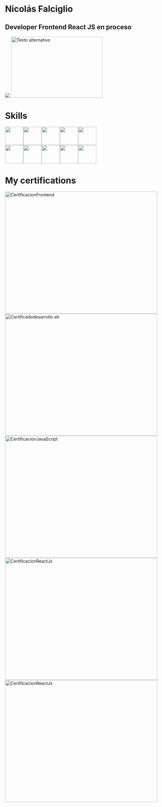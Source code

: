 # Nicolás Falciglio
## Developer Frontend React JS en proceso
#### 
<img src="https://nicofal23.github.io/gif/assets/img/ma.gif">
<img src="https://plus.unsplash.com/premium_photo-1678565869434-c81195861939?auto=format&fit=crop&q=80&w=1470&ixlib=rb-4.0.3&ixid=M3wxMjA3fDB8MHxwaG90by1wYWdlfHx8fGVufDB8fHx8fA%3D%3D" alt="Texto alternativo" width="300" height="200">

# Skills
<div style="display:flex; flex-direction:row;"> 
 <img src="https://nicofal23.github.io/gif/assets/img/javascript.png" width="60" height="60">
 <img src="https://nicofal23.github.io/gif/assets/img/react.png" width="60" height="60">
 <img src="https://nicofal23.github.io/gif/assets/img/sass.png" width="60" height="60">
 <img src="https://nicofal23.github.io/gif/assets/img/Tailwind.png" width="60" height="60">
 <img src="https://nicofal23.github.io/gif/assets/img/vite.png" width="60" height="60"> 
</div>
<div style="display:flex; flex-direction:row;"> 
 <img src="https://nicofal23.github.io/gif/assets/img/html-5.png" width="60" height="60">
 <img src="https://nicofal23.github.io/gif/assets/img/bootstrap.png" width="60" height="60">
 <img src="https://nicofal23.github.io/gif/assets/img/css.png" width="60" height="60">
 <img src="https://nicofal23.github.io/gif/assets/img/git.png" width="60" height="60">
 <img src="https://i.ibb.co/wyC8Zwg/descarga.png" width="60" height="60">
</div>

# My certifications

<img src="https://i.ibb.co/vV8VYYz/certificado-carrera.png" alt="CertificacionFrontend" width="500" height="400">
<img src="https://i.ibb.co/0My5mmn/64da77a3b1d139f3fc700b61-2.png" alt="Certificadodesarrollo eb" width="500" height="400">
<img src="https://i.ibb.co/ggK6Rt5/coder.png"  alt="CertificacionJavaScript" width="500" height="400">
<img src="https://i.ibb.co/WtB6mHD/certificado-curso.png"  alt="CertificacionReactJs" width="500" height="400">
<img src="https://i.ibb.co/37MZYT1/65c4dc2ba5c08b2c26f40e6c-1.png"  alt="CertificacionReactJs" width="500" height="400">



<!---
nicofal23/nicofal23 is a ✨ special ✨ repository because its `README.md` (this file) appears on your GitHub profile.
You can click the Preview link to take a look at your changes.
--->
